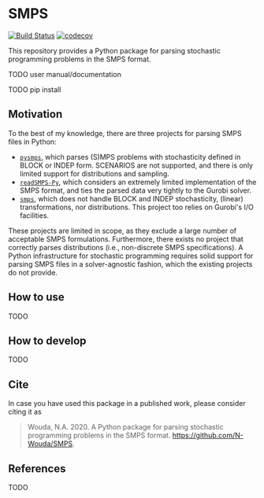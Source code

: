 # SMPS
[![Build Status](https://travis-ci.com/N-Wouda/SMPS.svg?branch=master)](https://travis-ci.com/N-Wouda/SMPS)
[![codecov](https://codecov.io/gh/N-Wouda/SMPS/branch/master/graph/badge.svg)](https://codecov.io/gh/N-Wouda/SMPS)

This repository provides a Python package for parsing stochastic programming 
problems in the SMPS format.

TODO user manual/documentation

TODO pip install

## Motivation

To the best of my knowledge, there are three projects for parsing SMPS files in 
Python:

- [`pysmps`](https://github.com/jmaerte/pysmps), which parses (S)MPS
  problems with stochasticity defined in BLOCK or INDEP form. SCENARIOS are not
  supported, and there is only limited support for distributions and sampling.
- [`readSMPS-Py`](https://github.com/siavashtab/readSMPS-Py), which considers
  an extremely limited implementation of the SMPS format, and ties the parsed 
  data very tightly to the Gurobi solver.
- [`smps`](https://github.com/robin-vjc/smps), which does not handle BLOCK and 
  INDEP stochasticity, (linear) transformations, nor distributions. This project
  too relies on Gurobi's I/O facilities.

These projects are limited in scope, as they exclude a large number of 
acceptable SMPS formulations. Furthermore, there exists no project that
correctly parses distributions (i.e., non-discrete SMPS specifications). A 
Python infrastructure for stochastic programming requires solid support for
parsing SMPS files in a solver-agnostic fashion, which the existing projects
do not provide.

## How to use

TODO

## How to develop

TODO

## Cite

In case you have used this package in a published work, please consider citing it as

> Wouda, N.A. 2020. A Python package for parsing stochastic programming problems
> in the SMPS format. https://github.com/N-Wouda/SMPS.

## References

TODO
